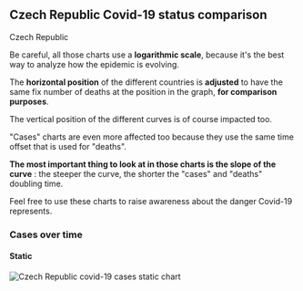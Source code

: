 ## Czech Republic Covid-19 status comparison 

Czech Republic



Be careful, all those charts use a **logarithmic scale**, because it's the best way to analyze how the epidemic is evolving.
 
The **horizontal position** of the different countries is **adjusted** to have the same fix number of deaths at the position in the graph, **for comparison purposes**.

The vertical position of the different curves is of course impacted too.

"Cases" charts are even more affected too because they use the same time offset that is used for "deaths".

**The most important thing to look at in those charts is the slope of the curve** : the steeper the curve, the shorter the "cases" and "deaths" doubling time.

Feel free to use these charts to raise awareness about the danger Covid-19 represents. 


 
### Cases over time
 
#### Static
![Czech Republic covid-19 cases static chart](https://raw.githubusercontent.com/madlag/coronavirus_study/master/notebooks/graphs/2020-03-20/countries/Czech_Republic/2020-03-20_Czech_Republic_deaths.png "Czech Republic covid-19 cases static chart")   

